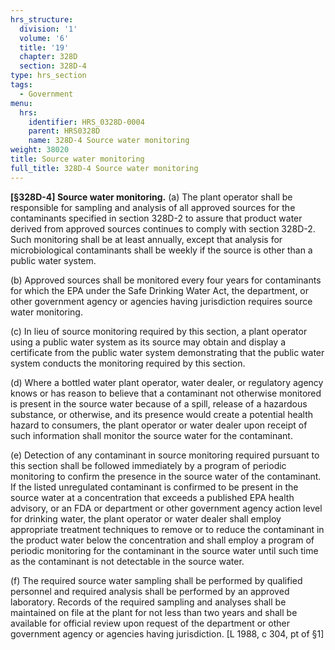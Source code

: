 ```yaml
---
hrs_structure:
  division: '1'
  volume: '6'
  title: '19'
  chapter: 328D
  section: 328D-4
type: hrs_section
tags:
  - Government
menu:
  hrs:
    identifier: HRS_0328D-0004
    parent: HRS0328D
    name: 328D-4 Source water monitoring
weight: 38020
title: Source water monitoring
full_title: 328D-4 Source water monitoring
---
```

**[§328D-4] Source water monitoring.** (a) The plant operator shall be responsible for sampling and analysis of all approved sources for the contaminants specified in section 328D-2 to assure that product water derived from approved sources continues to comply with section 328D-2\. Such monitoring shall be at least annually, except that analysis for microbiological contaminants shall be weekly if the source is other than a public water system.

(b) Approved sources shall be monitored every four years for contaminants for which the EPA under the Safe Drinking Water Act, the department, or other government agency or agencies having jurisdiction requires source water monitoring.

(c) In lieu of source monitoring required by this section, a plant operator using a public water system as its source may obtain and display a certificate from the public water system demonstrating that the public water system conducts the monitoring required by this section.

(d) Where a bottled water plant operator, water dealer, or regulatory agency knows or has reason to believe that a contaminant not otherwise monitored is present in the source water because of a spill, release of a hazardous substance, or otherwise, and its presence would create a potential health hazard to consumers, the plant operator or water dealer upon receipt of such information shall monitor the source water for the contaminant.

(e) Detection of any contaminant in source monitoring required pursuant to this section shall be followed immediately by a program of periodic monitoring to confirm the presence in the source water of the contaminant. If the listed unregulated contaminant is confirmed to be present in the source water at a concentration that exceeds a published EPA health advisory, or an FDA or department or other government agency action level for drinking water, the plant operator or water dealer shall employ appropriate treatment techniques to remove or to reduce the contaminant in the product water below the concentration and shall employ a program of periodic monitoring for the contaminant in the source water until such time as the contaminant is not detectable in the source water.

(f) The required source water sampling shall be performed by qualified personnel and required analysis shall be performed by an approved laboratory. Records of the required sampling and analyses shall be maintained on file at the plant for not less than two years and shall be available for official review upon request of the department or other government agency or agencies having jurisdiction. [L 1988, c 304, pt of §1]
